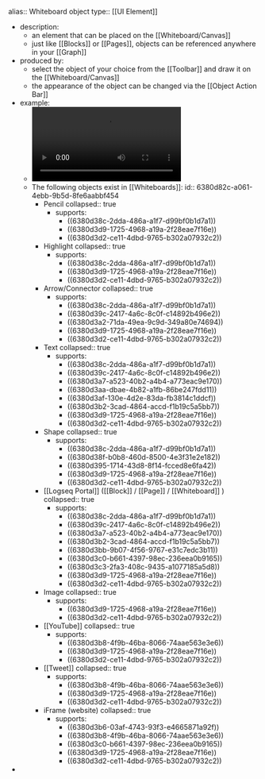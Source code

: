 alias:: Whiteboard object
type:: [[UI Element]]

- description:
	- an element that can be placed on the [[Whiteboard/Canvas]]
	- just like [[Blocks]] or [[Pages]], objects can be referenced anywhere in your [[Graph]]
- produced by:
	- select the object of your choice from the [[Toolbar]] and draw it on the [[Whiteboard/Canvas]]
	- the appearance of the object can be changed via the [[Object Action Bar]]
- example:
	- ![ObjectExamples.mp4](../assets/ObjectExamples_1669389480174_0.mp4)
	- The following objects exist in [[Whiteboards]]:
	  id:: 6380d82c-a061-4ebb-9b5d-8fe6aabbf454
		- Pencil
		  collapsed:: true
			- supports:
				- ((6380d38c-2dda-486a-a1f7-d99bf0b1d7a1))
				- ((6380d3d9-1725-4968-a19a-2f28eae7f16e))
				- ((6380d3d2-ce11-4dbd-9765-b302a07932c2))
		- Highlight
		  collapsed:: true
			- supports:
				- ((6380d38c-2dda-486a-a1f7-d99bf0b1d7a1))
				- ((6380d3d9-1725-4968-a19a-2f28eae7f16e))
				- ((6380d3d2-ce11-4dbd-9765-b302a07932c2))
		- Arrow/Connector
		  collapsed:: true
			- supports:
				- ((6380d38c-2dda-486a-a1f7-d99bf0b1d7a1))
				- ((6380d39c-2417-4a6c-8c0f-c14892b496e2))
				- ((6380d3a2-71da-49ea-9c9d-349a80e74694))
				- ((6380d3d9-1725-4968-a19a-2f28eae7f16e))
				- ((6380d3d2-ce11-4dbd-9765-b302a07932c2))
		- Text
		  collapsed:: true
			- supports:
				- ((6380d38c-2dda-486a-a1f7-d99bf0b1d7a1))
				- ((6380d39c-2417-4a6c-8c0f-c14892b496e2))
				- ((6380d3a7-a523-40b2-a4b4-a773eac9e170))
				- ((6380d3aa-dbae-4b82-a1fb-86be247fdd11))
				- ((6380d3af-130e-4d2e-83da-fb3814c1ddcf))
				- ((6380d3b2-3cad-4864-accd-f1b19c5a5bb7))
				- ((6380d3d9-1725-4968-a19a-2f28eae7f16e))
				- ((6380d3d2-ce11-4dbd-9765-b302a07932c2))
		- Shape
		  collapsed:: true
			- supports:
				- ((6380d38c-2dda-486a-a1f7-d99bf0b1d7a1))
				- ((6380d38f-b0b8-460d-8500-4e3f31e2e182))
				- ((6380d395-1714-43d8-8f14-fcced8e6fa42))
				- ((6380d3d9-1725-4968-a19a-2f28eae7f16e))
				- ((6380d3d2-ce11-4dbd-9765-b302a07932c2))
		- [[Logseq Portal]] ([[Block]] / [[Page]] / [[Whiteboard]] )
		  collapsed:: true
			- supports:
				- ((6380d38c-2dda-486a-a1f7-d99bf0b1d7a1))
				- ((6380d39c-2417-4a6c-8c0f-c14892b496e2))
				- ((6380d3a7-a523-40b2-a4b4-a773eac9e170))
				- ((6380d3b2-3cad-4864-accd-f1b19c5a5bb7))
				- ((6380d3bb-9b07-4f56-9767-e31c7edc3b11))
				- ((6380d3c0-b661-4397-98ec-236eea0b9165))
				- ((6380d3c3-2fa3-408c-9435-a1077185a5d8))
				- ((6380d3d9-1725-4968-a19a-2f28eae7f16e))
				- ((6380d3d2-ce11-4dbd-9765-b302a07932c2))
		- Image
		  collapsed:: true
			- supports:
				- ((6380d3d9-1725-4968-a19a-2f28eae7f16e))
				- ((6380d3d2-ce11-4dbd-9765-b302a07932c2))
		- [[YouTube]]
		  collapsed:: true
			- supports:
				- ((6380d3b8-4f9b-46ba-8066-74aae563e3e6))
				- ((6380d3d9-1725-4968-a19a-2f28eae7f16e))
				- ((6380d3d2-ce11-4dbd-9765-b302a07932c2))
		- [[Tweet]]
		  collapsed:: true
			- supports:
				- ((6380d3b8-4f9b-46ba-8066-74aae563e3e6))
				- ((6380d3d9-1725-4968-a19a-2f28eae7f16e))
				- ((6380d3d2-ce11-4dbd-9765-b302a07932c2))
		- iFrame (website)
		  collapsed:: true
			- supports:
				- ((6380d3b6-03af-4743-93f3-e4665871a92f))
				- ((6380d3b8-4f9b-46ba-8066-74aae563e3e6))
				- ((6380d3c0-b661-4397-98ec-236eea0b9165))
				- ((6380d3d9-1725-4968-a19a-2f28eae7f16e))
				- ((6380d3d2-ce11-4dbd-9765-b302a07932c2))
-
